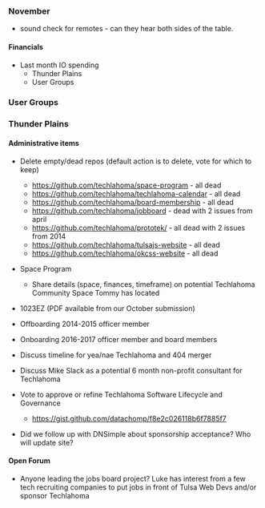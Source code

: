 ### November
* sound check for remotes - can they hear both sides of the table.

#### Financials
* Last month IO spending
  * Thunder Plains
  * User Groups

### User Groups

### Thunder Plains

#### Administrative items
* Delete empty/dead repos (default action is to delete, vote for which to keep)
  - https://github.com/techlahoma/space-program - all dead
  - https://github.com/techlahoma/techlahoma-calendar - all dead
  - https://github.com/techlahoma/board-membership - all dead
  - https://github.com/techlahoma/jobboard - dead with 2 issues from april
  - https://github.com/techlahoma/prototek/ - all dead with 2 issues from 2014
  - https://github.com/techlahoma/tulsajs-website - all dead
  - https://github.com/techlahoma/okcss-website - all dead
* Space Program
  - Share details (space, finances, timeframe) on potential Techlahoma Community Space Tommy has located

* 1023EZ (PDF available from our October submission)
* Offboarding 2014-2015 officer member
* Onboarding 2016-2017 officer member and board members
* Discuss timeline for yea/nae Techlahoma and 404 merger
* Discuss Mike Slack as a potential 6 month non-profit consultant for Techlahoma
* Vote to approve or refine Techlahoma Software Lifecycle and Governance
  - https://gist.github.com/datachomp/f8e2c026118b6f7885f7
* Did we follow up with DNSimple about sponsorship acceptance? Who will update site?

#### Open Forum
* Anyone leading the jobs board project? Luke has interest from a few tech recruiting companies to put jobs in front of Tulsa Web Devs and/or sponsor Techlahoma
